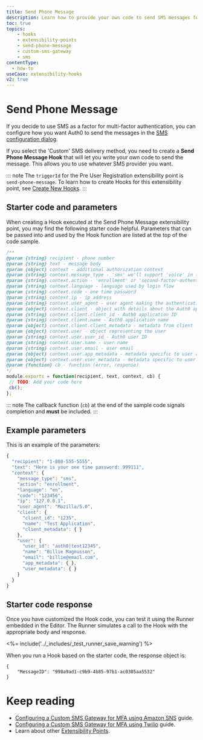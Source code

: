```yaml
---
title: Send Phone Message
description: Learn how to provide your own code to send SMS messages for MFA
toc: true
topics:
    - hooks
    - extensibility-points
    - send-phone-message
    - custom-sms-gateway
    - sms 
contentType:
  - how-to
useCase: extensibility-hooks
v2: true
---
```

# Send Phone Message

If you decide to use SMS as a factor for multi-factor authentication, you can configure how you want Auth0 to send the messages in the [SMS configuration dialog](/multifactor-authentication/factors/sms#administrative-setup).

If you select the 'Custom' SMS delivery method, you need to create a **Send Phone Message Hook** that will let you write your own code to send the message. This allows you to use whatever SMS provider you want.

::: note
The `triggerId` for the Pre User Registration extensibility point is `send-phone-message`. To learn how to create Hooks for this extensibility point, see [Create New Hooks](/hooks/create).
:::

## Starter code and parameters

When creating a Hook executed at the Send Phone Message extensibility point, you may find the following starter code helpful. Parameters that can be passed into and used by the Hook function are listed at the top of the code sample.

```js
/**
@param {string} recipient - phone number
@param {string} text - message body
@param {object} context - additional authorization context
@param {string} context.message_type - 'sms' we'll support 'voice' in the future too
@param {string} context.action - 'enrollment' or 'second-factor-authentication'
@param {string} context.language - language used by login flow
@param {string} context.code - one time password
@param {string} context.ip - ip address
@param {string} context.user_agent - user agent making the authentication request
@param {object} context.client - object with details about the Auth0 application
@param {string} context.client.client_id - Auth0 application ID
@param {string} context.client.name - Auth0 application name
@param {object} context.client.client_metadata - metadata from client
@param {object} context.user - object representing the user
@param {string} context.user.user_id - Auth0 user ID
@param {string} context.user.name - user name
@param {string} context.user.email - user email
@param {object} context.user.app_metadata - metadata specific to user and application
@param {object} context.user.user_metadata - metadata specific to user
@param {function} cb - function (error, response)
*/
module.exports = function(recipient, text, context, cb) {
 // TODO: Add your code here 
 cb();
};
```

::: note
The callback function (`cb`) at the end of the sample code signals completion and **must** be included.
:::

## Example parameters

This is an example of the parameters:

```js
{
  "recipient": "1-808-555-5555",
  "text": "Here is your one time password: 999111",
  "context": {
    "message_type": "sms",
    "action": "enrollment",
    "language": "en",
    "code": "123456",
    "ip": "127.0.0.1",
    "user_agent": "Mozilla/5.0",
    "client": {
      "client_id": "1235",
      "name": "Test Application",
      "client_metadata": { }
    },
    "user": {
      "user_id": "auth0|test12345",
      "name": "Billie Magnusson",
      "email": "billie@email.com",
      "app_metadata": { },
      "user_metadata": { }
    }
  }
}
```

## Starter code response

Once you have customized the Hook code, you can test it using the Runner embedded in the Editor. The Runner simulates a call to the Hook with the appropriate body and response.

<%= include('../_includes/_test_runner_save_warning') %>

When you run a Hook based on the starter code, the response object is:

```
{
    "MessageID": "998a9ad1-c9b9-4b85-97b1-ac0305aa5532"
}
```

# Keep reading

- [Configuring a Custom SMS Gateway for MFA using Amazon SNS](/multifactor-authentication/send-phone-message-hook-amazon-sns) guide. 
- [Configuring a Custom SMS Gateway for MFA using Twilio](/multifactor-authentication/send-phone-message-hook-twilio) guide. 
- Learn about other [Extensibility Points](/hooks/extensibility-points).

